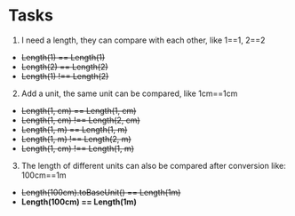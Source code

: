 # Tasks

1. I need a length, they can compare with each other, like 1==1, 2==2
- ~~Length(1) == Length(1)~~
- ~~Length(2) == Length(2)~~
- ~~Length(1) !== Length(2)~~

2. Add a unit, the same unit can be compared, like 1cm==1cm
- ~~Length(1, cm) == Length(1, cm)~~
- ~~Length(1, cm) !== Length(2, cm)~~
- ~~Length(1, m) == Length(1, m)~~
- ~~Length(1, m) !== Length(2, m)~~
- ~~Length(1, cm) !== Length(1, m)~~

3. The length of different units can also be compared after conversion like: 100cm==1m
- ~~Length(100cm).toBaseUnit() == Length(1m)~~
- **Length(100cm) == Length(1m)**
